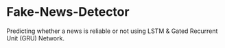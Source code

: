 # Fake-News-Detector
Predicting whether a news is reliable or not using LSTM &amp; Gated Recurrent Unit (GRU) Network.
